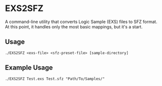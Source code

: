 # EXS2SFZ
A command-line utility that converts Logic Sample (EXS) files to SFZ format. At this point, it handles only the most basic mappings, but it's a start.

## Usage

```
./EXS2SFZ <exs-file> <sfz-preset-file> [sample-directory]
```

## Example Usage

```
./EXS2SFZ Test.exs Test.sfz "Path/To/Samples/"
```